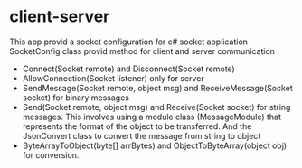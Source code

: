 # client-server
This app provid a socket configuration for c# socket application
SocketConfig class provid method for client and server communication :
- Connect(Socket remote) and Disconnect(Socket remote)
- AllowConnection(Socket listener) only for server
- SendMessage(Socket remote, object msg) and ReceiveMessage(Socket socket) for binary messages
- Send(Socket remote, object msg) and Receive(Socket socket) for string messages. This involves using a module class (MessageModule) that represents the format of the object to be transferred. And the JsonConvert class to convert the message from string to object
- ByteArrayToObject(byte[] arrBytes) and ObjectToByteArray(object obj) for conversion.
